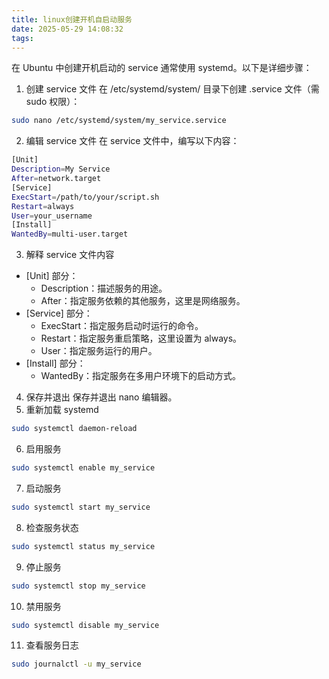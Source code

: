```yaml
---
title: linux创建开机自启动服务
date: 2025-05-29 14:08:32
tags:
---
```


在 Ubuntu 中创建开机启动的 service 通常使用 systemd。以下是详细步骤：

1. 创建 service 文件
在 /etc/systemd/system/ 目录下创建 .service 文件（需 sudo 权限）：
```bash
sudo nano /etc/systemd/system/my_service.service
```

2. 编辑 service 文件
在 service 文件中，编写以下内容：
```bash
[Unit]
Description=My Service
After=network.target
[Service]
ExecStart=/path/to/your/script.sh
Restart=always
User=your_username
[Install]
WantedBy=multi-user.target
```
3. 解释 service 文件内容
- [Unit] 部分：
  - Description：描述服务的用途。
  - After：指定服务依赖的其他服务，这里是网络服务。
- [Service] 部分：
  - ExecStart：指定服务启动时运行的命令。
  - Restart：指定服务重启策略，这里设置为 always。
  - User：指定服务运行的用户。
- [Install] 部分：
  - WantedBy：指定服务在多用户环境下的启动方式。
4. 保存并退出
保存并退出 nano 编辑器。
5. 重新加载 systemd
```bash
sudo systemctl daemon-reload
```
6. 启用服务
```bash
sudo systemctl enable my_service    
```
7. 启动服务
```bash
sudo systemctl start my_service
```
8. 检查服务状态
```bash
sudo systemctl status my_service
```
9. 停止服务
```bash
sudo systemctl stop my_service
```
10. 禁用服务
```bash
sudo systemctl disable my_service
```
11. 查看服务日志
```bash
sudo journalctl -u my_service
```
